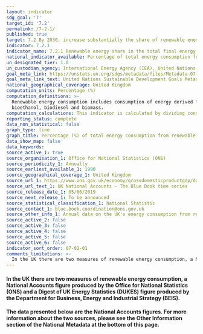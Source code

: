 ```yaml
---
layout: indicator
sdg_goal: '7'
target_id: '7.2'
permalink: /7-2-1/
published: true
target: 7.2 By 2030, increase substantially the share of renewable energy in the global energy mix
indicator: 7.2.1
indicator_name: 7.2.1 Renewable energy share in the total final energy consumption
national_indicator_available: Percentage of total energy consumption from renewable sources
un_designated_tier: 1.0
un_custodian_agency: International Energy Agency (IEA), United Nations Statistics Division (UNSD), United Nations' inter-agency mechanism on energy (UN Energy) and the SE4ALL Global Tracking Framework Consortium
goal_meta_link: https://unstats.un.org/sdgs/metadata/files/Metadata-07-02-01.pdf 
goal_meta_link_text: United Nations Sustainable Development Goals Metadata (PDF 216 KB)
national_geographical_coverage: United Kingdom
computation_units: Percentage (%)
computation_definitions: >-
  Renewable energy consumption includes consumption of energy derived from hydroelectric power, wind, wave, tidal, solar photovoltaic, geothermal aquifers, landfill gas, sewage gas, biogas from autogen, municipal solid waste, poultry litter, straw, wood, charcoal, liquid bio-fuels,
  bioethanol, biodiesel and biomass.
computation_calculations: This indicator is calculated by dividing consumption of energy from all renewable sources by total final energy consumption.
reporting_status: complete
data_non_statistical: false
graph_type: line
graph_title: Percentage (%) of total energy consumption from renewable sources
data_show_map: false
data_keywords:  
source_active_1: true
source_organisation_1: Office for National Statistics (ONS)
source_periodicity_1: Annually
source_earliest_available_1: 1990
source_geographical_coverage_1: United Kingdom
source_url_1: https://www.ons.gov.uk/economy/grossdomesticproductgdp/datasets/bluebook
source_url_text_1: UK National Accounts - The Blue Book time series 
source_release_date_1: 05/06/2019
source_next_release_1: To be announced
source_statistical_classification_1: National Statistic
source_contact_1: blue.book.coordination@ons.gov.uk  
source_other_info_1: Annual data on the UK's energy consumption from renewable and waste sources, by source and industry, from 1990 to 2016.
source_active_2: false
source_active_3: false
source_active_4: false
source_active_5: false
source_active_6: false
indicator_sort_order: 07-02-01
comments_limitations: >-
  In the UK there are two measures of renewable energy consumption, a National Accounts figure produced by the Office for National Statistics (ONS) and a Digest of UK Energy Statistics (DUKES) figure produced by the Department for Business, Energy and Industrial Strategy (BEIS). The DUKES statistics are used to monitor the UK’s progress against the EU Renewable Energy Directive.  The ONS National Accounts statistics are compliant with the definitions of the UN System of Environmental Economic Accounting. The ONS statistic is calculated on a residency basis, whereas the DUKES figure is calculated on a territory basis.  This means the ONS statistic uses data relating to UK residents and UK-registered businesses, regardless of whether they are based in the UK or overseas.  This makes the ONS statistic comparable to other National Account statistics, for example, GDP, as well as other SDG indicators, for example, 7.3.1 Energy intensity measured in terms of primary energy and GDP.  For this reason, the ONS figures have been displayed here. You can find the DUKES dataset produced by BEIS <a href="https://www.gov.uk/government/collections/digest-of-uk-energy-statistics-dukes">here</a>.  The ONS also produce a bridging table to aid with comparisons between the two measures, which can be found <a href="https://www.ons.gov.uk/economy/environmentalaccounts/datasets/ukenvironmentalaccountsenergybridging">here</a>. Data follows the UN specification for this indicator. This indicator has been identified in collaboration with topic experts.
---
```

#### In the UK there are two measures of renewable energy consumption, a National Accounts figure produced by the Office for National Statistics (ONS) and a Digest of UK Energy Statistics (DUKES) figure produced by the Department for Business, Energy and Industrial Strategy (BEIS).

#### The data presented below are the National Accounts figures.  For more information about the two sources, please see the Other Information section of the National Metadata at the bottom of this page.
